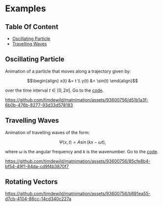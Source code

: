 # Examples

## Table Of Content

- [Oscillating Particle](#oscillating-particle)
- [Travelling Waves](#travelling-waves)

## Oscillating Particle
Animation of a particle that moves along a trajectory given by:
```math
\begin{align}
x(t) &= t \\
y(t) &= \sin(t)
\end{align}
```
over the time interval $t\in [0,2\pi]$. Go to the [code](oscillating_particle/oscillating_particle.py). 

https://github.com/timdewild/matnimation/assets/93600756/d51b1a3f-6b0b-476b-8277-93d33d578183

## Travelling Waves
Animation of travelling waves of the form:
```math
\begin{equation}
\Psi(x,t) = A\sin(kx-\omega t),
\end{equation}
```
where $\omega$ is the angular frequency and $k$ is the wavenumber. Go to the [code](travelling_waves/travelling_waves.py). 

https://github.com/timdewild/matnimation/assets/93600756/85cfe8b4-bf54-49f1-84da-cd9f4b3870f7

## Rotating Vectors

https://github.com/timdewild/matnimation/assets/93600756/b691ea55-d7cb-4104-86cc-14cd340c227a



